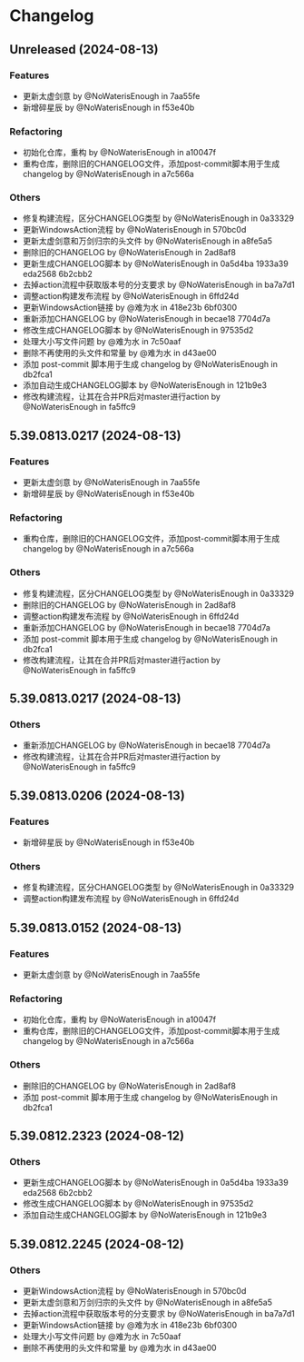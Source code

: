 # Changelog

## Unreleased (2024-08-13)

### Features
- 更新太虚剑意 by @NoWaterisEnough in 7aa55fe
- 新增碎星辰 by @NoWaterisEnough in f53e40b

### Refactoring
- 初始化仓库，重构 by @NoWaterisEnough in a10047f
- 重构仓库，删除旧的CHANGELOG文件，添加post-commit脚本用于生成changelog by @NoWaterisEnough in a7c566a

### Others
- 修复构建流程，区分CHANGELOG类型 by @NoWaterisEnough in 0a33329
- 更新WindowsAction流程 by @NoWaterisEnough in 570bc0d
- 更新太虚剑意和万剑归宗的头文件 by @NoWaterisEnough in a8fe5a5
- 删除旧的CHANGELOG by @NoWaterisEnough in 2ad8af8
- 更新生成CHANGELOG脚本 by @NoWaterisEnough in 0a5d4ba 1933a39 eda2568 6b2cbb2
- 去掉action流程中获取版本号的分支要求 by @NoWaterisEnough in ba7a7d1
- 调整action构建发布流程 by @NoWaterisEnough in 6ffd24d
- 更新WindowsAction链接 by @难为水 in 418e23b 6bf0300
- 重新添加CHANGELOG by @NoWaterisEnough in becae18 7704d7a
- 修改生成CHANGELOG脚本 by @NoWaterisEnough in 97535d2
- 处理大小写文件问题 by @难为水 in 7c50aaf
- 删除不再使用的头文件和常量 by @难为水 in d43ae00
- 添加 post-commit 脚本用于生成 changelog by @NoWaterisEnough in db2fca1
- 添加自动生成CHANGELOG脚本 by @NoWaterisEnough in 121b9e3
- 修改构建流程，让其在合并PR后对master进行action by @NoWaterisEnough in fa5ffc9

## 5.39.0813.0217 (2024-08-13)

### Features
- 更新太虚剑意 by @NoWaterisEnough in 7aa55fe
- 新增碎星辰 by @NoWaterisEnough in f53e40b

### Refactoring
- 重构仓库，删除旧的CHANGELOG文件，添加post-commit脚本用于生成changelog by @NoWaterisEnough in a7c566a

### Others
- 修复构建流程，区分CHANGELOG类型 by @NoWaterisEnough in 0a33329
- 删除旧的CHANGELOG by @NoWaterisEnough in 2ad8af8
- 调整action构建发布流程 by @NoWaterisEnough in 6ffd24d
- 重新添加CHANGELOG by @NoWaterisEnough in becae18 7704d7a
- 添加 post-commit 脚本用于生成 changelog by @NoWaterisEnough in db2fca1
- 修改构建流程，让其在合并PR后对master进行action by @NoWaterisEnough in fa5ffc9

## 5.39.0813.0217 (2024-08-13)

### Others
- 重新添加CHANGELOG by @NoWaterisEnough in becae18 7704d7a
- 修改构建流程，让其在合并PR后对master进行action by @NoWaterisEnough in fa5ffc9

## 5.39.0813.0206 (2024-08-13)

### Features
- 新增碎星辰 by @NoWaterisEnough in f53e40b

### Others
- 修复构建流程，区分CHANGELOG类型 by @NoWaterisEnough in 0a33329
- 调整action构建发布流程 by @NoWaterisEnough in 6ffd24d

## 5.39.0813.0152 (2024-08-13)

### Features
- 更新太虚剑意 by @NoWaterisEnough in 7aa55fe

### Refactoring
- 初始化仓库，重构 by @NoWaterisEnough in a10047f
- 重构仓库，删除旧的CHANGELOG文件，添加post-commit脚本用于生成changelog by @NoWaterisEnough in a7c566a

### Others
- 删除旧的CHANGELOG by @NoWaterisEnough in 2ad8af8
- 添加 post-commit 脚本用于生成 changelog by @NoWaterisEnough in db2fca1

## 5.39.0812.2323 (2024-08-12)

### Others
- 更新生成CHANGELOG脚本 by @NoWaterisEnough in 0a5d4ba 1933a39 eda2568 6b2cbb2
- 修改生成CHANGELOG脚本 by @NoWaterisEnough in 97535d2
- 添加自动生成CHANGELOG脚本 by @NoWaterisEnough in 121b9e3

## 5.39.0812.2245 (2024-08-12)

### Others
- 更新WindowsAction流程 by @NoWaterisEnough in 570bc0d
- 更新太虚剑意和万剑归宗的头文件 by @NoWaterisEnough in a8fe5a5
- 去掉action流程中获取版本号的分支要求 by @NoWaterisEnough in ba7a7d1
- 更新WindowsAction链接 by @难为水 in 418e23b 6bf0300
- 处理大小写文件问题 by @难为水 in 7c50aaf
- 删除不再使用的头文件和常量 by @难为水 in d43ae00

